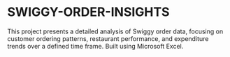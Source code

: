 # SWIGGY-ORDER-INSIGHTS
This project presents a detailed analysis of Swiggy order data, focusing on customer ordering patterns, restaurant performance, and expenditure trends over a defined time frame. Built using Microsoft Excel.
